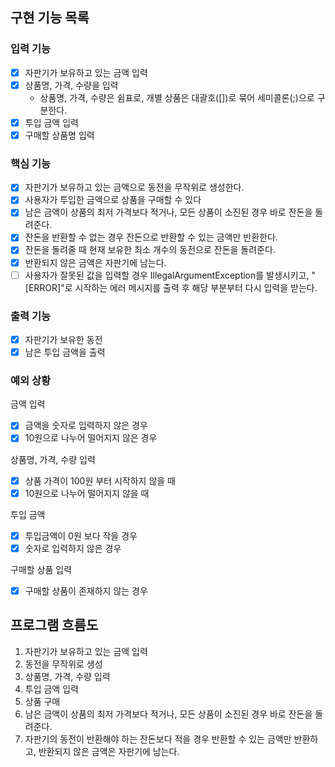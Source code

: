 ## 구현 기능 목록

### 입력 기능

- [x] 자판기가 보유하고 있는 금액 입력
- [x] 상품명, 가격, 수량을 입력
    - 상품명, 가격, 수량은 쉼표로, 개별 상품은 대괄호([])로 묶어 세미콜론(;)으로 구분한다.
- [x] 투입 금액 입력
- [x] 구매할 상품명 입력

### 핵심 기능

- [x] 자판기가 보유하고 있는 금액으로 동전을 무작위로 생성한다.
- [x] 사용자가 투입한 금액으로 상품을 구매할 수 있다
- [x] 남은 금액이 상품의 최저 가격보다 적거나, 모든 상품이 소진된 경우 바로 잔돈을 돌려준다.
- [x] 잔돈을 반환할 수 없는 경우 잔돈으로 반환할 수 있는 금액만 반환한다.
- [x] 잔돈을 돌려줄 때 현재 보유한 최소 개수의 동전으로 잔돈을 돌려준다.
- [x] 반환되지 않은 금액은 자판기에 남는다.
- [ ] 사용자가 잘못된 값을 입력할 경우 IllegalArgumentException를 발생시키고, "[ERROR]"로 시작하는 에러 메시지를 출력 후 해당 부분부터 다시 입력을 받는다.

### 출력 기능

- [x] 자판기가 보유한 동전
- [x] 남은 투입 금액을 출력

### 예외 상황

금액 입력

- [x] 금액을 숫자로 입력하지 않은 경우
- [x] 10원으로 나누어 떨어지지 않은 경우

상품명, 가격, 수량 입력

- [x] 상품 가격이 100원 부터 시작하지 않을 때
- [x] 10원으로 나누어 떨어지지 않을 때

투입 금액

- [x] 투입금액이 0원 보다 작을 경우
- [x] 숫자로 입력하지 않은 경우

구매할 상품 입력

- [x] 구매할 상품이 존재하지 않는 경우

## 프로그램 흐름도

1. 자판기가 보유하고 있는 금액 입력
2. 동전을 무작위로 생성
3. 상품명, 가격, 수량 입력
4. 투입 금액 입력
5. 상품 구매
6. 남은 금액이 상품의 최저 가격보다 적거나, 모든 상품이 소진된 경우 바로 잔돈을 돌려준다.
7. 자판기의 동전이 반환해야 하는 잔돈보다 적을 경우 반환할 수 있는 금액만 반환하고, 반환되지 않은 금액은 자판기에 남는다.
